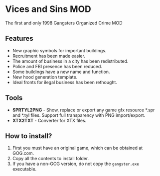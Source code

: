 # Vices and Sins MOD
The first and only 1998 Gangsters Organized Crime MOD

## Features
* New graphic symbols for important buildings.
* Recruitment has been made easier.
* The amount of business in a city has been redistributed.
* Police and FBI presence has been reduced.
* Some buildings have a new name and function.
* New hood generation template.
* Ideal fronts for ilegal business has been rethought.

## Tools
* __SPRTYL2PNG__ - Show, replace or export any game gfx resource *.spr and *.tyl files. Support full transparency with PNG import/export.
* __XTX2TXT__ - Converter for XTX files.

## How to install?
1. First you must have an original game, which can be obtained at GOG.com.
2. Copy all the contents to install folder.
3. If you have a non-GOG version, do not copy the `gangster.exe` executable.